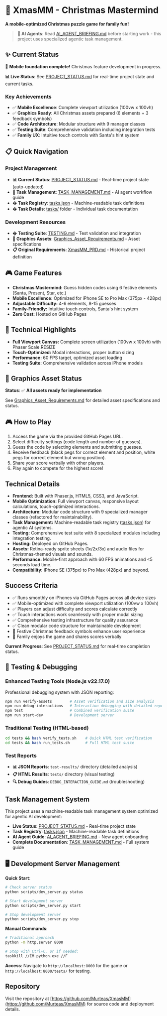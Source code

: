 # 🎄 XmasMM - Christmas Mastermind

**A mobile-optimized Christmas puzzle game for family fun!**

> **🤖 AI Agents**: Read [AI_AGENT_BRIEFING.md](AI_AGENT_BRIEFING.md) before starting work - this project uses specialized agentic task management.

## ✨ Current Status
🎉 **Mobile foundation complete!** Christmas feature development in progress.

**📊 Live Status**: See [PROJECT_STATUS.md](PROJECT_STATUS.md) for real-time project state and current tasks.

### **Key Achievements**
- ✅ **Mobile Excellence**: Complete viewport utilization (100vw x 100vh) 
- ✅ **Graphics Ready**: All Christmas assets prepared (6 elements + 3 feedback symbols)
- ✅ **Code Architecture**: Modular structure with 9 manager classes
- ✅ **Testing Suite**: Comprehensive validation including integration tests
- ✅ **Family UX**: Intuitive touch controls with Santa's hint system

## 📋 Quick Navigation

### **Project Management**
- **📊 Current Status**: [PROJECT_STATUS.md](PROJECT_STATUS.md) - Real-time project state (auto-updated)
- **🤖 Task Management**: [TASK_MANAGEMENT.md](TASK_MANAGEMENT.md) - AI agent workflow guide
- **� Task Registry**: [tasks.json](tasks.json) - Machine-readable task definitions
- **� Task Details**: [tasks/](tasks/) folder - Individual task documentation

### **Development Resources**  
- **� Testing Suite**: [TESTING.md](TESTING.md) - Test validation and integration
- **🎨 Graphics Assets**: [Graphics_Asset_Requirements.md](Graphics_Asset_Requirements.md) - Asset specifications
- **📋 Original Requirements**: [XmasMM_PRD.md](XmasMM_PRD.md) - Historical project definition

## 🎮 Game Features
- **Christmas Mastermind:** Guess hidden codes using 6 festive elements (Santa, Present, Star, etc.)
- **Mobile Excellence:** Optimized for iPhone SE to Pro Max (375px - 428px)
- **Adjustable Difficulty:** 4-6 elements, 8-15 guesses
- **Family-Friendly:** Intuitive touch controls, Santa's hint system
- **Zero Cost:** Hosted on GitHub Pages

## 📱 Technical Highlights  
- **Full Viewport Canvas:** Complete screen utilization (100vw x 100vh) with Phaser Scale.RESIZE
- **Touch-Optimized:** Modal interactions, proper button sizing
- **Performance:** 60 FPS target, optimized asset loading
- **Testing Suite:** Comprehensive validation across iPhone models

## 🎨 Graphics Asset Status
**Status**: ✅ **All assets ready for implementation**

See [Graphics_Asset_Requirements.md](Graphics_Asset_Requirements.md) for detailed asset specifications and status.

## 🎮 How to Play
1. Access the game via the provided GitHub Pages URL.
2. Select difficulty settings (code length and number of guesses).
3. Guess the code by selecting elements and submitting guesses.
4. Receive feedback (black pegs for correct element and position, white pegs for correct element but wrong position).
5. Share your score verbally with other players.
6. Play again to compete for the highest score!

## Technical Details
- **Frontend:** Built with Phaser.js, HTML5, CSS3, and JavaScript.
- **Mobile Optimization:** Full viewport canvas, responsive layout calculations, touch-optimized interactions.
- **Architecture:** Modular code structure with 9 specialized manager classes (refactored for maintainability).
- **Task Management:** Machine-readable task registry ([tasks.json](tasks.json)) for agentic AI systems.
- **Testing:** Comprehensive test suite with 8 specialized modules including integration testing.
- **Hosting:** Deployed on GitHub Pages.
- **Assets:** Retina-ready sprite sheets (1x/2x/3x) and audio files for Christmas-themed visuals and sounds.
- **Performance:** Mobile-first approach with 60 FPS animations and <5 seconds load time.
- **Compatibility:** iPhone SE (375px) to Pro Max (428px) and beyond.

## Success Criteria
- ✅ Runs smoothly on iPhones via GitHub Pages across all device sizes
- ✅ Mobile-optimized with complete viewport utilization (100vw x 100vh)
- ✅ Players can adjust difficulty and scores calculate correctly
- ✅ Touch interactions work seamlessly with proper modal sizing
- ✅ Comprehensive testing infrastructure for quality assurance
- ✅ Clean modular code structure for maintainable development
- 🎯 Festive Christmas feedback symbols enhance user experience  
- 🎯 Family enjoys the game and shares scores verbally

**Current Progress**: See [PROJECT_STATUS.md](PROJECT_STATUS.md) for real-time completion status.

## 🔧 Testing & Debugging

### **Enhanced Testing Tools** (Node.js v22.17.0)
Professional debugging system with JSON reporting:

```bash
npm run verify-assets        # Asset verification and size analysis
npm run debug-interactions   # Interaction debugging with detailed reports
npm test                     # Combined verification suite
npm run start-dev            # Development server
```

### **Traditional Testing** (HTML-based)
```bash
cd tests && bash verify_tests.sh    # Quick HTML test verification
cd tests && bash run_tests.sh       # Full HTML test suite
```

### **Test Reports**
- **📊 JSON Reports**: `test-results/` directory (detailed analysis)
- **📋 HTML Results**: `tests/` directory (visual testing)
- **🔍 Debug Guides**: `DEBUG_INTERACTION_GUIDE.md` (troubleshooting)

## Task Management System
This project uses a machine-readable task management system optimized for agentic AI development:
- **Live Status**: [PROJECT_STATUS.md](PROJECT_STATUS.md) - Real-time project state
- **Task Registry**: [tasks.json](tasks.json) - Machine-readable task definitions  
- **AI Agent Guide**: [AI_AGENT_BRIEFING.md](AI_AGENT_BRIEFING.md) - New agent onboarding
- **Complete Documentation**: [TASK_MANAGEMENT.md](TASK_MANAGEMENT.md) - Full system guide

## 🖥️ Development Server Management

**Quick Start**:
```bash
# Check server status
python scripts/dev_server.py status

# Start development server
python scripts/dev_server.py start

# Stop development server
python scripts/dev_server.py stop
```

**Manual Commands**:
```bash
# Traditional approach
python -m http.server 8000

# Stop with Ctrl+C, or if needed:
taskkill //IM python.exe //F
```

**Access**: Navigate to `http://localhost:8000` for the game or `http://localhost:8000/tests/` for testing.

## Repository
Visit the repository at [https://github.com/Murteas/XmasMM](https://github.com/Murteas/XmasMM) for source code and deployment details.
